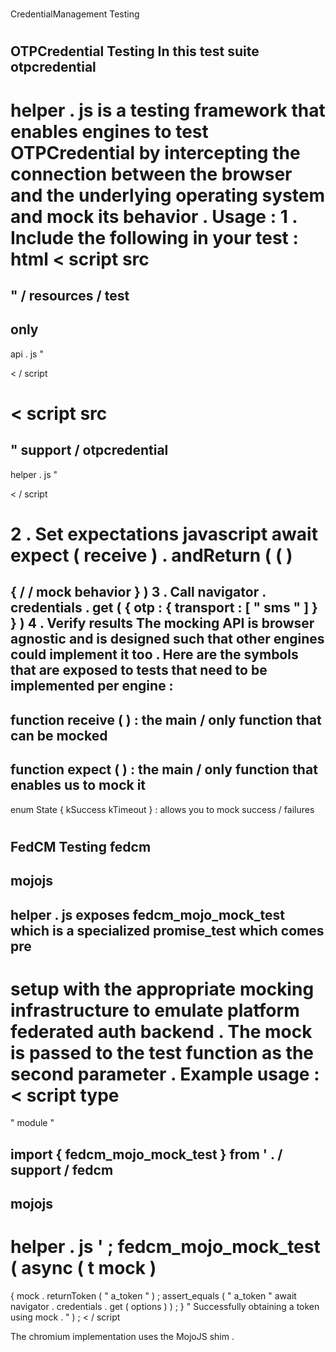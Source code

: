 #
CredentialManagement
Testing
#
#
OTPCredential
Testing
In
this
test
suite
otpcredential
-
helper
.
js
is
a
testing
framework
that
enables
engines
to
test
OTPCredential
by
intercepting
the
connection
between
the
browser
and
the
underlying
operating
system
and
mock
its
behavior
.
Usage
:
1
.
Include
the
following
in
your
test
:
html
<
script
src
=
"
/
resources
/
test
-
only
-
api
.
js
"
>
<
/
script
>
<
script
src
=
"
support
/
otpcredential
-
helper
.
js
"
>
<
/
script
>
2
.
Set
expectations
javascript
await
expect
(
receive
)
.
andReturn
(
(
)
=
>
{
/
/
mock
behavior
}
)
3
.
Call
navigator
.
credentials
.
get
(
{
otp
:
{
transport
:
[
"
sms
"
]
}
}
)
4
.
Verify
results
The
mocking
API
is
browser
agnostic
and
is
designed
such
that
other
engines
could
implement
it
too
.
Here
are
the
symbols
that
are
exposed
to
tests
that
need
to
be
implemented
per
engine
:
-
function
receive
(
)
:
the
main
/
only
function
that
can
be
mocked
-
function
expect
(
)
:
the
main
/
only
function
that
enables
us
to
mock
it
-
enum
State
{
kSuccess
kTimeout
}
:
allows
you
to
mock
success
/
failures
#
#
FedCM
Testing
fedcm
-
mojojs
-
helper
.
js
exposes
fedcm_mojo_mock_test
which
is
a
specialized
promise_test
which
comes
pre
-
setup
with
the
appropriate
mocking
infrastructure
to
emulate
platform
federated
auth
backend
.
The
mock
is
passed
to
the
test
function
as
the
second
parameter
.
Example
usage
:
<
script
type
=
"
module
"
>
import
{
fedcm_mojo_mock_test
}
from
'
.
/
support
/
fedcm
-
mojojs
-
helper
.
js
'
;
fedcm_mojo_mock_test
(
async
(
t
mock
)
=
>
{
mock
.
returnToken
(
"
a_token
"
)
;
assert_equals
(
"
a_token
"
await
navigator
.
credentials
.
get
(
options
)
)
;
}
"
Successfully
obtaining
a
token
using
mock
.
"
)
;
<
/
script
>
The
chromium
implementation
uses
the
MojoJS
shim
.
